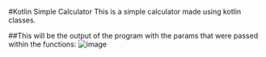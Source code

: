 #Kotlin Simple Calculator
This is a simple calculator made using kotlin classes.

##This will be the output of the program with the params that were passed within the functions:
![image](https://github.com/laislemos801/Kotlin-Calculator/assets/129067125/315d7af1-c83b-48cb-8011-4f149860e00d)

